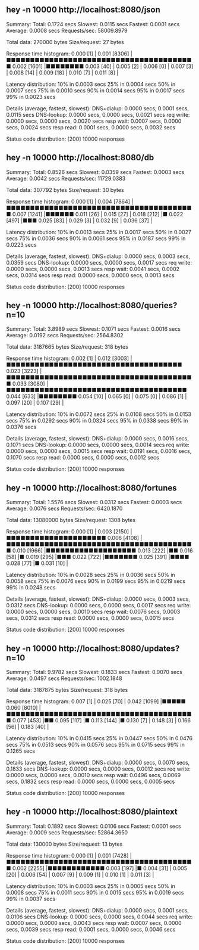 ##  hey -n 10000 http://localhost:8080/json

Summary:
  Total:	0.1724 secs
  Slowest:	0.0115 secs
  Fastest:	0.0001 secs
  Average:	0.0008 secs
  Requests/sec:	58009.8979
  
  Total data:	270000 bytes
  Size/request:	27 bytes

Response time histogram:
  0.000 [1]	|
  0.001 [8306]	|■■■■■■■■■■■■■■■■■■■■■■■■■■■■■■■■■■■■■■■■
  0.002 [1601]	|■■■■■■■■
  0.003 [40]	|
  0.005 [2]	|
  0.006 [0]	|
  0.007 [3]	|
  0.008 [14]	|
  0.009 [18]	|
  0.010 [7]	|
  0.011 [8]	|


Latency distribution:
  10% in 0.0003 secs
  25% in 0.0004 secs
  50% in 0.0007 secs
  75% in 0.0010 secs
  90% in 0.0014 secs
  95% in 0.0017 secs
  99% in 0.0023 secs

Details (average, fastest, slowest):
  DNS+dialup:	0.0000 secs, 0.0001 secs, 0.0115 secs
  DNS-lookup:	0.0000 secs, 0.0000 secs, 0.0021 secs
  req write:	0.0000 secs, 0.0000 secs, 0.0020 secs
  resp wait:	0.0007 secs, 0.0000 secs, 0.0024 secs
  resp read:	0.0001 secs, 0.0000 secs, 0.0032 secs

Status code distribution:
  [200]	10000 responses



##  hey -n 10000 http://localhost:8080/db

Summary:
  Total:	0.8526 secs
  Slowest:	0.0359 secs
  Fastest:	0.0003 secs
  Average:	0.0042 secs
  Requests/sec:	11729.0383
  
  Total data:	307792 bytes
  Size/request:	30 bytes

Response time histogram:
  0.000 [1]	|
  0.004 [7864]	|■■■■■■■■■■■■■■■■■■■■■■■■■■■■■■■■■■■■■■■■
  0.007 [1241]	|■■■■■■
  0.011 [26]	|
  0.015 [27]	|
  0.018 [212]	|■
  0.022 [497]	|■■■
  0.025 [83]	|
  0.029 [3]	|
  0.032 [9]	|
  0.036 [37]	|


Latency distribution:
  10% in 0.0013 secs
  25% in 0.0017 secs
  50% in 0.0027 secs
  75% in 0.0036 secs
  90% in 0.0061 secs
  95% in 0.0187 secs
  99% in 0.0223 secs

Details (average, fastest, slowest):
  DNS+dialup:	0.0000 secs, 0.0003 secs, 0.0359 secs
  DNS-lookup:	0.0000 secs, 0.0000 secs, 0.0017 secs
  req write:	0.0000 secs, 0.0000 secs, 0.0013 secs
  resp wait:	0.0041 secs, 0.0002 secs, 0.0314 secs
  resp read:	0.0000 secs, 0.0000 secs, 0.0013 secs

Status code distribution:
  [200]	10000 responses



##  hey -n 10000 http://localhost:8080/queries?n=10

Summary:
  Total:	3.8989 secs
  Slowest:	0.1071 secs
  Fastest:	0.0016 secs
  Average:	0.0192 secs
  Requests/sec:	2564.8302
  
  Total data:	3187665 bytes
  Size/request:	318 bytes

Response time histogram:
  0.002 [1]	|
  0.012 [3003]	|■■■■■■■■■■■■■■■■■■■■■■■■■■■■■■■■■■■■■
  0.023 [3223]	|■■■■■■■■■■■■■■■■■■■■■■■■■■■■■■■■■■■■■■■■
  0.033 [3080]	|■■■■■■■■■■■■■■■■■■■■■■■■■■■■■■■■■■■■■■
  0.044 [633]	|■■■■■■■■
  0.054 [10]	|
  0.065 [0]	|
  0.075 [0]	|
  0.086 [1]	|
  0.097 [20]	|
  0.107 [29]	|


Latency distribution:
  10% in 0.0072 secs
  25% in 0.0108 secs
  50% in 0.0153 secs
  75% in 0.0292 secs
  90% in 0.0324 secs
  95% in 0.0338 secs
  99% in 0.0376 secs

Details (average, fastest, slowest):
  DNS+dialup:	0.0000 secs, 0.0016 secs, 0.1071 secs
  DNS-lookup:	0.0000 secs, 0.0000 secs, 0.0014 secs
  req write:	0.0000 secs, 0.0000 secs, 0.0015 secs
  resp wait:	0.0191 secs, 0.0016 secs, 0.1070 secs
  resp read:	0.0000 secs, 0.0000 secs, 0.0012 secs

Status code distribution:
  [200]	10000 responses



##  hey -n 10000 http://localhost:8080/fortunes

Summary:
  Total:	1.5576 secs
  Slowest:	0.0312 secs
  Fastest:	0.0003 secs
  Average:	0.0076 secs
  Requests/sec:	6420.1870
  
  Total data:	13080000 bytes
  Size/request:	1308 bytes

Response time histogram:
  0.000 [1]	|
  0.003 [2150]	|■■■■■■■■■■■■■■■■■■■■■
  0.006 [4108]	|■■■■■■■■■■■■■■■■■■■■■■■■■■■■■■■■■■■■■■■■
  0.010 [1966]	|■■■■■■■■■■■■■■■■■■■
  0.013 [222]	|■■
  0.016 [58]	|■
  0.019 [295]	|■■■
  0.022 [722]	|■■■■■■■
  0.025 [391]	|■■■■
  0.028 [77]	|■
  0.031 [10]	|


Latency distribution:
  10% in 0.0028 secs
  25% in 0.0036 secs
  50% in 0.0058 secs
  75% in 0.0076 secs
  90% in 0.0199 secs
  95% in 0.0219 secs
  99% in 0.0248 secs

Details (average, fastest, slowest):
  DNS+dialup:	0.0000 secs, 0.0003 secs, 0.0312 secs
  DNS-lookup:	0.0000 secs, 0.0000 secs, 0.0017 secs
  req write:	0.0000 secs, 0.0000 secs, 0.0010 secs
  resp wait:	0.0076 secs, 0.0003 secs, 0.0312 secs
  resp read:	0.0000 secs, 0.0000 secs, 0.0015 secs

Status code distribution:
  [200]	10000 responses



##  hey -n 10000 http://localhost:8080/updates?n=10

Summary:
  Total:	9.9782 secs
  Slowest:	0.1833 secs
  Fastest:	0.0070 secs
  Average:	0.0497 secs
  Requests/sec:	1002.1848
  
  Total data:	3187875 bytes
  Size/request:	318 bytes

Response time histogram:
  0.007 [1]	|
  0.025 [70]	|
  0.042 [1099]	|■■■■■
  0.060 [8010]	|■■■■■■■■■■■■■■■■■■■■■■■■■■■■■■■■■■■■■■■■
  0.077 [453]	|■■
  0.095 [117]	|■
  0.113 [144]	|■
  0.130 [7]	|
  0.148 [3]	|
  0.166 [56]	|
  0.183 [40]	|


Latency distribution:
  10% in 0.0415 secs
  25% in 0.0447 secs
  50% in 0.0476 secs
  75% in 0.0513 secs
  90% in 0.0576 secs
  95% in 0.0715 secs
  99% in 0.1265 secs

Details (average, fastest, slowest):
  DNS+dialup:	0.0000 secs, 0.0070 secs, 0.1833 secs
  DNS-lookup:	0.0000 secs, 0.0000 secs, 0.0012 secs
  req write:	0.0000 secs, 0.0000 secs, 0.0010 secs
  resp wait:	0.0496 secs, 0.0069 secs, 0.1832 secs
  resp read:	0.0000 secs, 0.0000 secs, 0.0005 secs

Status code distribution:
  [200]	10000 responses



##  hey -n 10000 http://localhost:8080/plaintext

Summary:
  Total:	0.1892 secs
  Slowest:	0.0106 secs
  Fastest:	0.0001 secs
  Average:	0.0009 secs
  Requests/sec:	52864.3650
  
  Total data:	130000 bytes
  Size/request:	13 bytes

Response time histogram:
  0.000 [1]	|
  0.001 [7428]	|■■■■■■■■■■■■■■■■■■■■■■■■■■■■■■■■■■■■■■■■
  0.002 [2255]	|■■■■■■■■■■■■
  0.003 [197]	|■
  0.004 [31]	|
  0.005 [20]	|
  0.006 [54]	|
  0.007 [9]	|
  0.009 [1]	|
  0.010 [1]	|
  0.011 [3]	|


Latency distribution:
  10% in 0.0003 secs
  25% in 0.0005 secs
  50% in 0.0008 secs
  75% in 0.0011 secs
  90% in 0.0015 secs
  95% in 0.0019 secs
  99% in 0.0037 secs

Details (average, fastest, slowest):
  DNS+dialup:	0.0000 secs, 0.0001 secs, 0.0106 secs
  DNS-lookup:	0.0000 secs, 0.0000 secs, 0.0044 secs
  req write:	0.0000 secs, 0.0000 secs, 0.0043 secs
  resp wait:	0.0007 secs, 0.0000 secs, 0.0039 secs
  resp read:	0.0001 secs, 0.0000 secs, 0.0046 secs

Status code distribution:
  [200]	10000 responses



